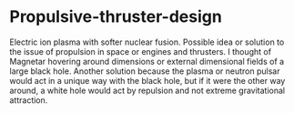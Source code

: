 # Propulsive-thruster-design
Electric ion plasma with softer nuclear fusion. Possible idea or solution to the issue of propulsion in space or engines and thrusters. I thought of Magnetar hovering around dimensions or external dimensional fields of a large black hole. Another solution because the plasma or neutron pulsar would act in a unique way with the black hole, but if it were the other way around, a white hole would act by repulsion and not extreme gravitational attraction.
